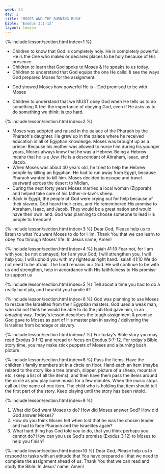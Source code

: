 ```yaml
---
week: 24
day: 2
title: 'MOSES AND THE BURNING BUSH'
bible: 'Exodus 3:1-12'
layout: lesson
---
```



{% include lesson/section.html index=1 %}
* Children to know that God is completely holy. He is completely powerful. He is the One who makes or declares places to be holy because of His presence.
* Children to learn that God spoke to Moses & He speaks to us today.
* Children to understand that God equips the one He calls: & see the ways God prepared Moses for the assignment.
- God showed Moses how powerful He is - God promised to be with Moses
* Children to understand that we MUST obey God when He tells us to do something & feel the importance of obeying God, even if He asks us to do something we think: is too hard.


{% include lesson/section.html index=2 %}
- Moses was adopted and raised in the palace of the Pharaoh by the Pharaoh's daughter. He grew up in the palace where he received education in all of Egyptian knowledge. Moses was brought up as a prince. Because his mother was allowed to nurse him during his younger years, Moses always knew that he was a Hebrew. Being a Hebrew means that he is a Jew. He is a descendant of Abraham, Isaac, and Jacob.
- When Moses was about 40 years old, he tried to help the Hebrew people by killing an Egyptian. He had to run away from Egypt, because Pharaoh wanted to kill him. Moses decided to escape and travel eastward across the desert to Midian,
- During the next forty years Moses married a local woman (Zipporah) and helped take care of his father-in-law's sheep.
- Back in Egypt, the people of God were crying out for help because of their slavery. God heard their cries, and He remembered His promise to Abraham, Isaac, and Jacob. They would be a great nation and would have their own land. God was planning to choose someone to lead His people to freedom!


{% include lesson/section.html index=3 %}
 Dear God, Please help us to listen to what You want Moses to do for Him. Thank You that we can learn to obey You through Moses' life. In Jesus name, Amen!


{% include lesson/section.html index=4 %}
 Isaiah 41:10 Fear not, for I am with you; be not dismayed, for I am your God; I will strengthen you, I will help you, I will uphold you with my righteous right hand. Isaiah 41:10 We do not need to be afraid. The Lord remains our God. He will continue to be with us and strengthen, help in accordance with His faithfulness to His promise to support us


{% include lesson/section.html index=5 %}
 Tell about a time you had to do a really hard job, and how did you handle it?


{% include lesson/section.html index=6 %}
God was planning to use Moses to rescue the Israelites from their Egyptian masters. God used a weak man, who did not think he would be able to do the job God gave him, in an amazing way. Today's lesson describes the tough assignment & promise God gave to Moses as part of His master plan in saving / delivering the Israelites from bondage or slavery.


{% include lesson/section.html index=7 %}
For today's Bible story you may read Exodus 3:1-12 and reread or focus on Exodus 3:7-12. For today's Bible story time, you may make stick puppets of Moses and a burning bush picture.


{% include lesson/section.html index=8 %}
Pass the Items. Have the children / family members sit in a circle on floor. Hand each an item (maybe related to the story like a tree branch, slipper, picture of a sheep, mountain etc. (keep a list of all the items), and then have them pass the items around the circle as you play some music for a few minutes. When the music stops call out the name of one item. The child who is holding that item should tell the first part of the story. Keep playing until the story has been retold.


{% include lesson/section.html index=9 %}
1. What did God want Moses to do? How did Moses answer God? How did God answer Moses?
2. How do you think Moses felt when told that he was the chosen leader and had to face Pharaoh and the Israelites again?
3. What hard thing has God told you to do, that you think perhaps you cannot do? How can you use God's promise (Exodus 3:12) to Moses to help you finish?


{% include lesson/section.html index=10 %}
Dear God, Please help us to respond to tasks with an attitude that You have prepared all that we need to complete the assignment ahead of us. Thank You that we can read and study the Bible. In Jesus' name, Amen!


